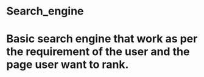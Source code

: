 # Search_engine
# Basic search engine that work as per the requirement of the user and the page user want to rank.
